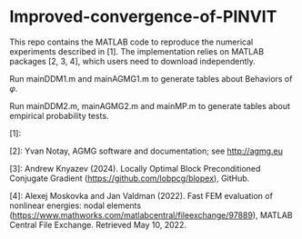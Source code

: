 # Improved-convergence-of-PINVIT

This repo contains the MATLAB code to reproduce the numerical experiments described in [1]. The implementation relies on MATLAB packages [2, 3, 4], which users need to download independently.

Run mainDDM1.m and mainAGMG1.m to generate tables about Behaviors of $\varphi$.

Run mainDDM2.m, mainAGMG2.m and mainMP.m to generate tables about empirical probability tests.


[1]:

[2]: Yvan Notay, AGMG software and documentation; see http://agmg.eu

[3]: Andrew Knyazev (2024). Locally Optimal Block Preconditioned Conjugate Gradient (https://github.com/lobpcg/blopex), GitHub.

[4]: Alexej Moskovka and Jan Valdman (2022). Fast FEM evaluation of nonlinear energies: nodal elements (https://www.mathworks.com/matlabcentral/fileexchange/97889), MATLAB Central File Exchange. Retrieved May 10, 2022.
